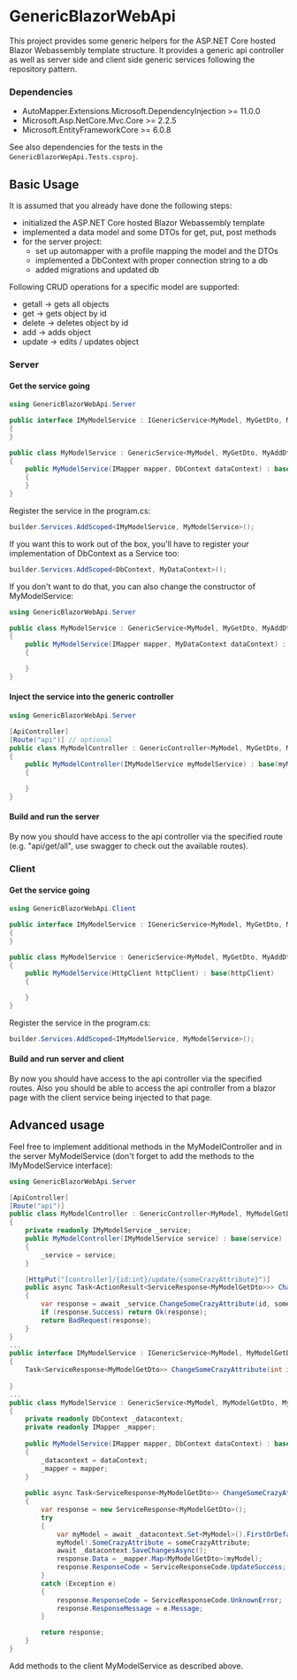 # GenericBlazorWebApi

This project provides some generic helpers for the ASP.NET Core hosted Blazor Webassembly template structure.
It provides a generic api controller as well as server side and client side generic services following the repository
pattern.

### Dependencies

- AutoMapper.Extensions.Microsoft.DependencyInjection >= 11.0.0
- Microsoft.Asp.NetCore.Mvc.Core >= 2.2.5
- Microsoft.EntityFrameworkCore >= 6.0.8

See also dependencies for the tests in the ```GenericBlazorWepApi.Tests.csproj```.

## Basic Usage

It is assumed that you already have done the following steps:

- initialized the ASP.NET Core hosted Blazor Webassembly template
- implemented a data model and some DTOs for get, put, post methods
- for the server project:
    - set up automapper with a profile mapping the model and the DTOs
    - implemented a DbContext with proper connection string to a db
    - added migrations and updated db

Following CRUD operations for a specific model are supported:

- getall -> gets all objects
- get -> gets object by id
- delete -> deletes object by id
- add -> adds object
- update -> edits / updates object

### Server

#### Get the service going

```csharp
using GenericBlazorWebApi.Server

public interface IMyModelService : IGenericService<MyModel, MyGetDto, MyAddDto, MyUpdateDto>  
{  
}  

public class MyModelService : GenericService<MyModel, MyGetDto, MyAddDto, MyUpdateDto>, IMyModelService  
{  
	public MyModelService(IMapper mapper, DbContext dataContext) : base(mapper, dataContext)  
    {  
    }
}
```

Register the service in the program.cs:

```csharp
builder.Services.AddScoped<IMyModelService, MyModelService>();
```

If you want this to work out of the box, you'll have to register your implementation of DbContext as a Service too:

```csharp
builder.Services.AddScoped<DbContext, MyDataContext>();
```

If you don't want to do that, you can also change the constructor of MyModelService:

```csharp
using GenericBlazorWebApi.Server

public class MyModelService : GenericService<MyModel, MyGetDto, MyAddDto, MyUpdateDto>, IMyModelService  
{  
	public MyModelService(IMapper mapper, MyDataContext dataContext) : base(mapper, dataContext)  
    {

    }
}
```

#### Inject the service into the generic controller

```csharp
using GenericBlazorWebApi.Server

[ApiController]
[Route("api")] // optional
public class MyModelController : GenericController<MyModel, MyGetDto, MyAddDto, MyUpdateDto>
{
    public MyModelController(IMyModelService myModelService) : base(myModelService)
    {

    }
}
```

#### Build and run the server

By now you should have access to the api controller via the specified route (e.g. "api/get/all", use swagger to check
out the available routes).

### Client

#### Get the service going

```csharp
using GenericBlazorWebApi.Client

public interface IMyModelService : IGenericService<MyModel, MyGetDto, MyAddDto, MyUpdateDto>  
{  
}  

public class MyModelService : GenericService<MyModel, MyGetDto, MyAddDto, MyUpdateDto>, IMyModelService  
{  
	public MyModelService(HttpClient httpClient) : base(httpClient)
    {

    }
}
```

Register the service in the program.cs:

```csharp
builder.Services.AddScoped<IMyModelService, MyModelService>();
```

#### Build and run server and client

By now you should have access to the api controller via the specified routes. Also you should be able to access the api
controller from a blazor page with the client service being injected to that page.

## Advanced usage

Feel free to implement additional methods in the MyModelController and in the server MyModelService (don't forget to add the methods
to the IMyModelService interface):

```csharp
using GenericBlazorWebApi.Server

[ApiController]
[Route("api")]
public class MyModelController : GenericController<MyModel, MyModelGetDto, MyModelAddDto, MyModelUpdateDto>
{
    private readonly IMyModelService _service;
    public MyModelController(IMyModelService service) : base(service)
    {
        _service = service;
    }

    [HttpPut("[controller]/{id:int}/update/{someCrazyAttribute}")]
    public async Task<ActionResult<ServiceResponse<MyModelGetDto>>> ChangeSomeCrazyAttribute(int id, string someCrazyAttribute)
    {
        var response = await _service.ChangeSomeCrazyAttribute(id, someCrazyAttribute);
        if (response.Success) return Ok(response);
        return BadRequest(response);
    }
}
...
public interface IMyModelService : IGenericService<MyModel, MyModelGetDto, MyModelAddDto, MyModelUpdateDto>
{
    Task<ServiceResponse<MyModelGetDto>> ChangeSomeCrazyAttribute(int id, string someCrazyAttribute);
    
}
...
public class MyModelService : GenericService<MyModel, MyModelGetDto, MyModelAddDto, MyModelUpdateDto>, IMyModelService
{
    private readonly DbContext _datacontext;
    private readonly IMapper _mapper;
    
    public MyModelService(IMapper mapper, DbContext dataContext) : base(mapper, dataContext)
    {
        _datacontext = dataContext;
        _mapper = mapper;
    }
    
    public async Task<ServiceResponse<MyModelGetDto>> ChangeSomeCrazyAttribute(int id, string someCrazyAttribute)
    {
        var response = new ServiceResponse<MyModelGetDto>();
        try
        {
            var myModel = await _datacontext.Set<MyModel>().FirstOrDefaultAsync(s => s.Id == id);
            myModel!.SomeCrazyAttribute = someCrazyAttribute;
            await _datacontext.SaveChangesAsync();
            response.Data = _mapper.Map<MyModelGetDto>(myModel);
            response.ResponseCode = ServiceResponseCode.UpdateSuccess;
        }
        catch (Exception e)
        {
            response.ResponseCode = ServiceResponseCode.UnknownError;
            response.ResponseMessage = e.Message;
        }

        return response;
    }
}
```

Add methods to the client MyModelService as described above.

